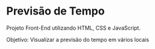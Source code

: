 # Previsão de Tempo 

Projeto Front-End utilizando HTML, CSS e JavaScript.

Objetivo: Visualizar a previsão do tempo em vários locais 
